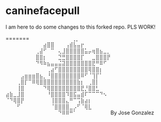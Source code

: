 
# caninefacepull
I am here to do some changes to this forked repo. PLS WORK!


=======
⠀⠀⠀⠀⠀⠀⠀⠀⠀⠀⠀⢀⡀⠀⠀⠀⠀⠀⠀⠀⠀⠀⠀⠀⠀⠀⠀⠀
⠀⠀⠀⠀⠀⠀⠀⠀⠀⠀⣴⣿⣿⠀⠀⠀⢠⣾⣧⣤⡖⠀⠀⠀⠀⠀⠀⠀
⠀⠀⠀⠀⠀⠀⠀⠀⢀⣼⠋⠀⠉⠀⢄⣸⣿⣿⣿⣿⣿⣥⡤⢶⣿⣦⣀⡀
⠀⠀⠀⠀⠀⠀⠀⠀⣿⣿⡆⠀⠀⠀⣙⣛⣿⣿⣿⣿⡏⠀⠀⣀⣿⣿⣿⡟
⠀⠀⠀⠀⠀⠀⠀⠀⠙⠻⠷⣦⣤⣤⣬⣽⣿⣿⣿⣿⣿⣿⣿⣟⠛⠿⠋⠀
⠀⠀⠀⠀⠀⠀⠀⠀⠀⠀⠀⢀⣴⠋⣿⣿⣿⣿⣿⣿⣿⣿⢿⣿⣿⡆⠀⠀
⠀⠀⠀⠀⣠⣶⣶⣶⣿⣦⡀⠘⣿⣿⣿⣿⣿⣿⣿⣿⠿⠋⠈⢹⡏⠁⠀⠀
⠀⠀⠀⢀⣿⡏⠉⠿⢿⣿⣿⣿⣿⣿⣿⣿⣿⣿⣿⣷⡆⠀⢀⣿⡇⠀⠀⠀
⠀⠀⠀⢸⣿⠀⠀⠀⠀⠀⠙⢿⣿⣿⣿⣿⣿⣿⣿⣿⣟⡘⣿⣿⣃⠀⠀⠀
⣴⣷⣀⣸⣿⠀⠀⠀⠀⠀⠀⠘⣿⣿⣿⣿⠹⣿⣯⣤⣾⠏⠉⠉⠉⠙⠢⠀
⠈⠙⢿⣿⡟⠀⠀⠀⠀⠀⠀⠀⢸⣿⣿⣿⣄⠛⠉⢩⣷⣴⡆⠀⠀⠀⠀⠀
⠀⠀⠀⠋⠀⠀⠀⠀⠀⠀⠀⠀⠈⣿⣿⣿⣿⣀⡠⠋⠈⢿⣇⠀⠀⠀⠀⠀
⠀⠀⠀⠀⠀⠀⠀⠀⠀⠀⠀⠀⠀⠀⠙⠿⠿⠛⠁⠀⠀⠀⠀⠀⠀⠀⠀⠀By Jose Gonzalez

